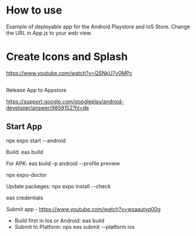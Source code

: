 # How to use

Example of deployable app for the Android Playstore and IoS Store.
Change the URL in App.js to your web view.

# Create Icons and Splash

https://www.youtube.com/watch?v=QSNkU7v0MPc

##

Release App to Appstore

https://support.google.com/googleplay/android-developer/answer/9859152?hl=de

## Start App

npx expo start --android

Build:
eas build

For APK:
eas build -p android --profile preview

npx expo-doctor

Update packeges: npx expo install --check

eas credentials


Submit app - https://www.youtube.com/watch?v=wsaautyq00g
- Build first in Ios or Android: eas build
- Submit to Platform: npx eas submit --platform ios